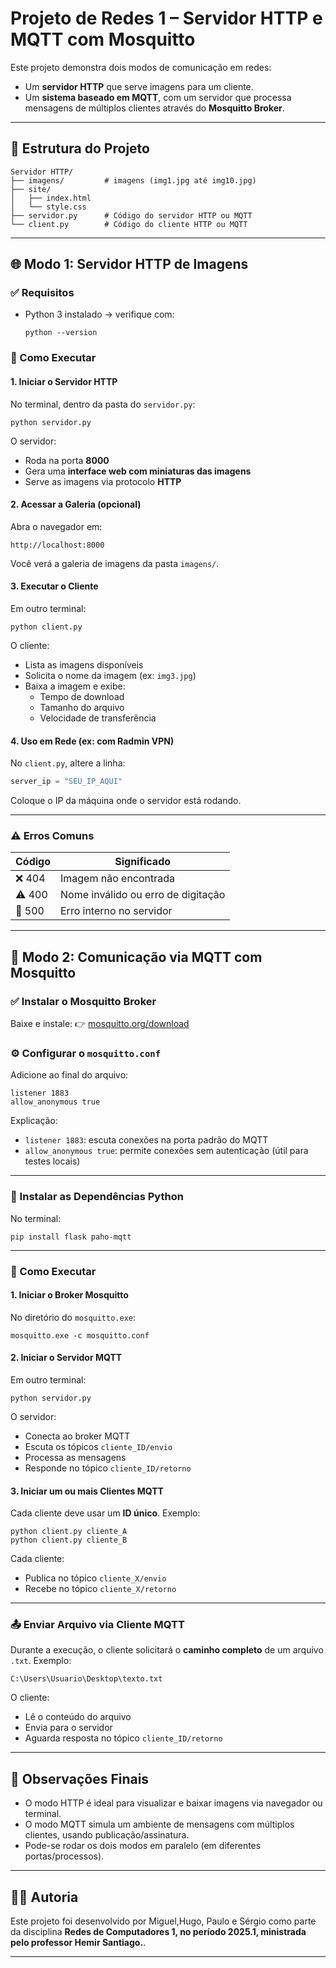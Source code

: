 # Projeto de Redes 1 – Servidor HTTP e MQTT com Mosquitto

Este projeto demonstra dois modos de comunicação em redes:  
- Um **servidor HTTP** que serve imagens para um cliente.
- Um **sistema baseado em MQTT**, com um servidor que processa mensagens de múltiplos clientes através do **Mosquitto Broker**.

---

## 📁 Estrutura do Projeto

```
Servidor HTTP/
├── imagens/         # imagens (img1.jpg até img10.jpg)
├── site/
│   ├── index.html
│   └── style.css
├── servidor.py      # Código do servidor HTTP ou MQTT
└── client.py        # Código do cliente HTTP ou MQTT
```

---

## 🌐 Modo 1: Servidor HTTP de Imagens

### ✅ Requisitos
- Python 3 instalado → verifique com:
  ```
  python --version
  ```

### 🚀 Como Executar

#### 1. Iniciar o Servidor HTTP
No terminal, dentro da pasta do `servidor.py`:
```
python servidor.py
```

O servidor:
- Roda na porta **8000**
- Gera uma **interface web com miniaturas das imagens**
- Serve as imagens via protocolo **HTTP**

#### 2. Acessar a Galeria (opcional)
Abra o navegador em:
```
http://localhost:8000
```

Você verá a galeria de imagens da pasta `imagens/`.

#### 3. Executar o Cliente
Em outro terminal:
```
python client.py
```

O cliente:
- Lista as imagens disponíveis
- Solicita o nome da imagem (ex: `img3.jpg`)
- Baixa a imagem e exibe:
  - Tempo de download
  - Tamanho do arquivo
  - Velocidade de transferência

#### 4. Uso em Rede (ex: com Radmin VPN)
No `client.py`, altere a linha:
```python
server_ip = "SEU_IP_AQUI"
```

Coloque o IP da máquina onde o servidor está rodando.

---

### ⚠ Erros Comuns

| Código | Significado                              |
|--------|------------------------------------------|
| ❌ 404 | Imagem não encontrada                    |
| ⚠ 400 | Nome inválido ou erro de digitação        |
| 🚨 500 | Erro interno no servidor                 |

---

## 📡 Modo 2: Comunicação via MQTT com Mosquitto

### ✅ Instalar o Mosquitto Broker
Baixe e instale:
👉 [mosquitto.org/download](https://mosquitto.org/download)

### ⚙ Configurar o `mosquitto.conf`

Adicione ao final do arquivo:

```
listener 1883
allow_anonymous true
```

Explicação:
- `listener 1883`: escuta conexões na porta padrão do MQTT
- `allow_anonymous true`: permite conexões sem autenticação (útil para testes locais)

---

### 🧰 Instalar as Dependências Python

No terminal:
```
pip install flask paho-mqtt
```

---

### 🚀 Como Executar

#### 1. Iniciar o Broker Mosquitto

No diretório do `mosquitto.exe`:
```
mosquitto.exe -c mosquitto.conf
```

#### 2. Iniciar o Servidor MQTT
Em outro terminal:
```
python servidor.py
```

O servidor:
- Conecta ao broker MQTT
- Escuta os tópicos `cliente_ID/envio`
- Processa as mensagens
- Responde no tópico `cliente_ID/retorno`

#### 3. Iniciar um ou mais Clientes MQTT

Cada cliente deve usar um **ID único**. Exemplo:

```
python client.py cliente_A
python client.py cliente_B
```

Cada cliente:
- Publica no tópico `cliente_X/envio`
- Recebe no tópico `cliente_X/retorno`

---

### 📤 Enviar Arquivo via Cliente MQTT

Durante a execução, o cliente solicitará o **caminho completo** de um arquivo `.txt`. Exemplo:

```
C:\Users\Usuario\Desktop\texto.txt
```

O cliente:
- Lê o conteúdo do arquivo
- Envia para o servidor
- Aguarda resposta no tópico `cliente_ID/retorno`

---

## 📌 Observações Finais

- O modo HTTP é ideal para visualizar e baixar imagens via navegador ou terminal.
- O modo MQTT simula um ambiente de mensagens com múltiplos clientes, usando publicação/assinatura.
- Pode-se rodar os dois modos em paralelo (em diferentes portas/processos).

---

## 👨‍💻 Autoria

Este projeto foi desenvolvido por Miguel,Hugo, Paulo e Sérgio como parte da disciplina **Redes de Computadores 1, no período 2025.1, ministrada pelo professor Hemir Santiago.**.

---
